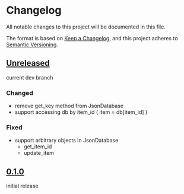 # Changelog

All notable changes to this project will be documented in this file.

The format is based on [Keep a Changelog](https://keepachangelog.com/en/1.0.0/),
and this project adheres to [Semantic Versioning](https://semver.org/spec/v2.0.0.html).

## [Unreleased]

current dev branch

### Changed

- remove get_key method from JsonDatabase
- support accessing db by item_id ( item = db[item_id] )

### Fixed

- support arbitrary objects in JsonDatabase
    - get_item_id
    - update_item

## [0.1.0]

initial release


[unreleased]: https://github.com/OpenJarbas/json_database/tree/dev
[0.1.0]: https://github.com/OpenJarbas/json_database/tree/0.1.0
